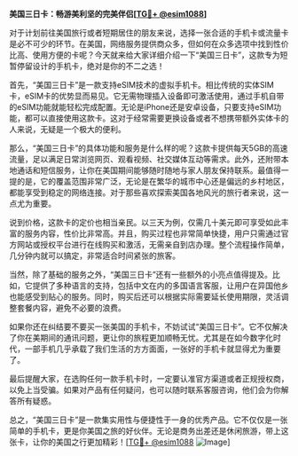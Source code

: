 **美国三日卡：畅游美利坚的完美伴侣[[TG💪+ @esim1088](https://t.me/s/esim1088)]**

对于计划前往美国旅行或者短期居住的朋友来说，选择一张合适的手机卡或流量卡是必不可少的环节。在美国，网络服务提供商众多，但如何在众多选项中找到性价比高、使用方便的卡呢？今天就来给大家详细介绍一下“美国三日卡”，这款专为短暂停留设计的手机卡，绝对是你的不二之选！

首先，“美国三日卡”是一款支持eSIM技术的虚拟手机卡。相比传统的实体SIM卡，eSIM卡的优势显而易见。它无需物理插入设备即可激活使用，通过手机自带的eSIM功能就能轻松完成配置。无论是iPhone还是安卓设备，只要支持eSIM功能，都可以直接使用这款卡。这对于经常需要更换设备或者不想携带额外实体卡的人来说，无疑是一个极大的便利。

那么，“美国三日卡”的具体功能和服务是什么样的呢？这款卡提供每天5GB的高速流量，足以满足日常浏览网页、观看视频、社交媒体互动等需求。此外，还附带本地通话和短信服务，让你在美国期间能够随时随地与家人朋友保持联系。最值得一提的是，它的覆盖范围非常广泛，无论是在繁华的城市中心还是偏远的乡村地区，都能享受到稳定的网络连接。对于那些喜欢探索美国各地风光的旅行者来说，这一点尤为重要。

说到价格，这款卡的定价也相当亲民。以三天为例，仅需几十美元即可享受如此丰富的服务内容，性价比非常高。并且，购买过程也非常简单快捷，用户只需通过官方网站或授权平台进行在线购买和激活，无需亲自到店办理。整个流程操作简单，几分钟内就可以搞定，非常适合时间紧张的旅客。

当然，除了基础的服务之外，“美国三日卡”还有一些额外的小亮点值得提及。比如，它提供了多种语言的支持，包括中文在内的多国语言客服，让用户在异国他乡也能感受到贴心的服务。同时，购买后还可以根据实际需要延长使用期限，灵活调整套餐内容，避免不必要的浪费。

如果你还在纠结要不要买一张美国的手机卡，不妨试试“美国三日卡”。它不仅解决了你在美期间的通讯问题，更让你的旅程更加顺畅无忧。尤其是在如今数字化时代，一部手机几乎承载了我们生活的方方面面，一张好的手机卡就显得尤为重要了。

最后提醒大家，在选购任何一款手机卡时，一定要认准官方渠道或者正规授权商，以免上当受骗。如果对产品有任何疑问，也可以随时联系客服咨询，他们会为你解答所有疑惑。

总之，“美国三日卡”是一款集实用性与便捷性于一身的优秀产品。它不仅仅是一张简单的手机卡，更是你美国之旅的好伙伴。无论是商务出差还是休闲旅游，带上这张卡，让你的美国之行更加精彩！[[TG💪+ @esim1088](https://t.me/s/esim1088) ![Image](https://i.postimg.cc/4NQfJmqS/Snipaste-2025-05-13-00-14-12.png)]
